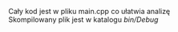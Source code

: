 Cały kod jest w pliku main.cpp co ułatwia analizę<br>
Skompilowany plik jest w katalogu <i>bin/Debug</i>
